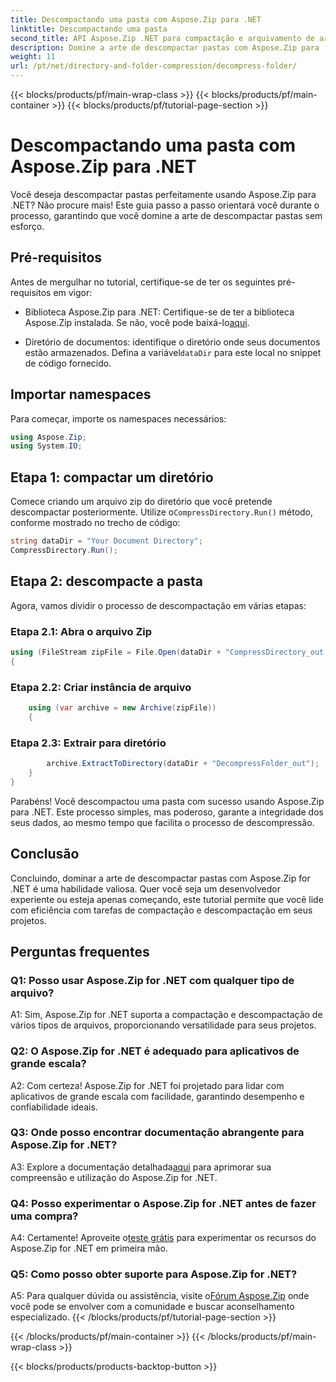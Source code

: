 ```yaml
---
title: Descompactando uma pasta com Aspose.Zip para .NET
linktitle: Descompactando uma pasta
second_title: API Aspose.Zip .NET para compactação e arquivamento de arquivos
description: Domine a arte de descompactar pastas com Aspose.Zip para .NET. Lide facilmente com tarefas de compactação em seus projetos.
weight: 11
url: /pt/net/directory-and-folder-compression/decompress-folder/
---
```


{{< blocks/products/pf/main-wrap-class >}}
{{< blocks/products/pf/main-container >}}
{{< blocks/products/pf/tutorial-page-section >}}

# Descompactando uma pasta com Aspose.Zip para .NET

Você deseja descompactar pastas perfeitamente usando Aspose.Zip para .NET? Não procure mais! Este guia passo a passo orientará você durante o processo, garantindo que você domine a arte de descompactar pastas sem esforço.

## Pré-requisitos

Antes de mergulhar no tutorial, certifique-se de ter os seguintes pré-requisitos em vigor:

-  Biblioteca Aspose.Zip para .NET: Certifique-se de ter a biblioteca Aspose.Zip instalada. Se não, você pode baixá-lo[aqui](https://releases.aspose.com/zip/net/).

-  Diretório de documentos: identifique o diretório onde seus documentos estão armazenados. Defina a variável`dataDir` para este local no snippet de código fornecido.

## Importar namespaces

Para começar, importe os namespaces necessários:

```csharp
using Aspose.Zip;
using System.IO;
```

## Etapa 1: compactar um diretório

 Comece criando um arquivo zip do diretório que você pretende descompactar posteriormente. Utilize o`CompressDirectory.Run()` método, conforme mostrado no trecho de código:

```csharp
string dataDir = "Your Document Directory";
CompressDirectory.Run();
```

## Etapa 2: descompacte a pasta

Agora, vamos dividir o processo de descompactação em várias etapas:

### Etapa 2.1: Abra o arquivo Zip

```csharp
using (FileStream zipFile = File.Open(dataDir + "CompressDirectory_out.zip", FileMode.Open))
{
```

### Etapa 2.2: Criar instância de arquivo

```csharp
	using (var archive = new Archive(zipFile))
	{
```

### Etapa 2.3: Extrair para diretório

```csharp
		archive.ExtractToDirectory(dataDir + "DecompressFolder_out");
	}
}
```

Parabéns! Você descompactou uma pasta com sucesso usando Aspose.Zip para .NET. Este processo simples, mas poderoso, garante a integridade dos seus dados, ao mesmo tempo que facilita o processo de descompressão.

## Conclusão

Concluindo, dominar a arte de descompactar pastas com Aspose.Zip for .NET é uma habilidade valiosa. Quer você seja um desenvolvedor experiente ou esteja apenas começando, este tutorial permite que você lide com eficiência com tarefas de compactação e descompactação em seus projetos.

## Perguntas frequentes

### Q1: Posso usar Aspose.Zip for .NET com qualquer tipo de arquivo?

A1: Sim, Aspose.Zip for .NET suporta a compactação e descompactação de vários tipos de arquivos, proporcionando versatilidade para seus projetos.

### Q2: O Aspose.Zip for .NET é adequado para aplicativos de grande escala?

A2: Com certeza! Aspose.Zip for .NET foi projetado para lidar com aplicativos de grande escala com facilidade, garantindo desempenho e confiabilidade ideais.

### Q3: Onde posso encontrar documentação abrangente para Aspose.Zip for .NET?

 A3: Explore a documentação detalhada[aqui](https://reference.aspose.com/zip/net/) para aprimorar sua compreensão e utilização do Aspose.Zip for .NET.

### Q4: Posso experimentar o Aspose.Zip for .NET antes de fazer uma compra?

 A4: Certamente! Aproveite o[teste grátis](https://releases.aspose.com/) para experimentar os recursos do Aspose.Zip for .NET em primeira mão.

### Q5: Como posso obter suporte para Aspose.Zip for .NET?

 A5: Para qualquer dúvida ou assistência, visite o[Fórum Aspose.Zip](https://forum.aspose.com/c/zip/37) onde você pode se envolver com a comunidade e buscar aconselhamento especializado.
{{< /blocks/products/pf/tutorial-page-section >}}

{{< /blocks/products/pf/main-container >}}
{{< /blocks/products/pf/main-wrap-class >}}

{{< blocks/products/products-backtop-button >}}
